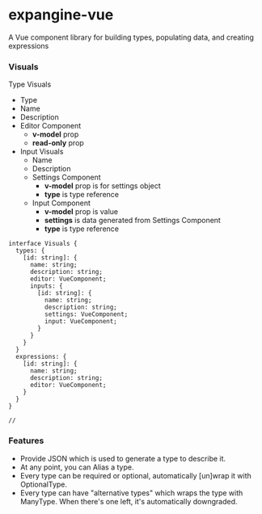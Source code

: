 # expangine-vue
A Vue component library for building types, populating data, and creating expressions


### Visuals

Type Visuals
- Type
- Name
- Description
- Editor Component
  - **v-model** prop
  - **read-only** prop
- Input Visuals
  - Name
  - Description
  - Settings Component
    - **v-model** prop is for settings object
    - **type** is type reference
  - Input Component
    - **v-model** prop is value
    - **settings** is data generated from Settings Component
    - **type** is type reference
    
```
interface Visuals {
  types: {
    [id: string]: {
      name: string;
      description: string;
      editor: VueComponent;
      inputs: {
        [id: string]: {
          name: string;
          description: string;
          settings: VueComponent;
          input: VueComponent;
        }
      }
    }
  }
  expressions: {
    [id: string]: {
      name: string;
      description: string;
      editor: VueComponent;
    }
  }
}

// 
```

### Features
- Provide JSON which is used to generate a type to describe it.
- At any point, you can Alias a type.
- Every type can be required or optional, automatically \[un]wrap it with OptionalType.
- Every type can have "alternative types" which wraps the type with ManyType. When there's one left, it's automatically downgraded.
